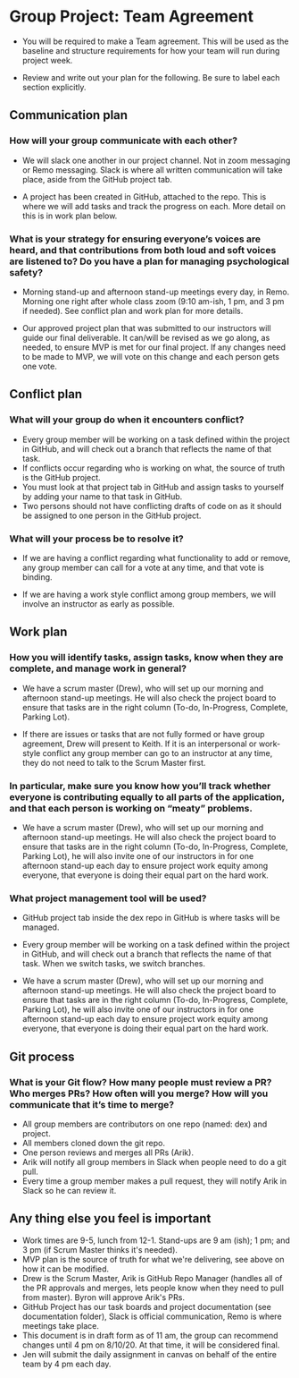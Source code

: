 # Group Project: Team Agreement

* You will be required to make a Team agreement. This will be used as the baseline and structure requirements for how your team will run during project week.

* Review and write out your plan for the following. Be sure to label each section explicitly.

## Communication plan 

### How will your group communicate with each other? 

* We will slack one another in our project channel. Not in zoom messaging or Remo messaging. Slack is where all written communication will take place, aside from the GitHub project tab.

* A project has been created in GitHub, attached to the repo.  This is where we will add tasks and track the progress on each. More detail on this is in work plan below. 

### What is your strategy for ensuring everyone’s voices are heard, and that contributions from both loud and soft voices are listened to? Do you have a plan for managing psychological safety?

* Morning stand-up and afternoon stand-up meetings every day, in Remo. Morning one right after whole class zoom (9:10 am-ish, 1 pm, and 3 pm if needed). See conflict plan and work plan for more details.

* Our approved project plan that was submitted to our instructors will guide our final deliverable. It can/will be revised as we go along, as needed, to ensure MVP is met for our final project. If any changes need to be made to MVP, we will vote on this change and each person gets one vote. 

## Conflict plan

### What will your group do when it encounters conflict? 

* Every group member will be working on a task defined within the project in GitHub, and will check out a branch that reflects the name of that task. 
* If conflicts occur regarding who is working on what, the source of truth is the GitHub project. 
* You must look at that project tab in GitHub and assign tasks to yourself by adding your name to that task in GitHub. 
* Two persons should not have conflicting drafts of code on as it should be assigned to one person in the GitHub project.

### What will your process be to resolve it?

* If we are having a conflict regarding what functionality to add or remove, any group member can call for a vote at any time, and that vote is binding. 

* If we are having a work style conflict among group members, we will involve an instructor as early as possible. 

## Work plan 

### How you will identify tasks, assign tasks, know when they are complete, and manage work in general? 

* We have a scrum master (Drew), who will set up our morning and afternoon stand-up meetings.  He will also check the project board to ensure that tasks are in the right column (To-do, In-Progress, Complete, Parking Lot).

* If there are issues or tasks that are not fully formed or have group agreement, Drew will present to Keith. If it is an interpersonal or work-style conflict any group member can go to an instructor at any time, they do not need to talk to the Scrum Master first.  

### In particular, make sure you know how you’ll track whether everyone is contributing equally to all parts of the application, and that each person is working on “meaty” problems. 

* We have a scrum master (Drew), who will set up our morning and afternoon stand-up meetings.  He will also check the project board to ensure that tasks are in the right column (To-do, In-Progress, Complete, Parking Lot), he will also invite one of our instructors in for one afternoon stand-up each day to ensure project work equity among everyone, that everyone is doing their equal part on the hard work. 

### What project management tool will be used?

* GitHub project tab inside the dex repo in GitHub is where tasks will be managed. 

* Every group member will be working on a task defined within the project in GitHub, and will check out a branch that reflects the name of that task. When we switch tasks, we switch branches. 

* We have a scrum master (Drew), who will set up our morning and afternoon stand-up meetings.  He will also check the project board to ensure that tasks are in the right column (To-do, In-Progress, Complete, Parking Lot), he will also invite one of our instructors in for one afternoon stand-up each day to ensure project work equity among everyone, that everyone is doing their equal part on the hard work. 

## Git process

### What is your Git flow? How many people must review a PR? Who merges PRs? How often will you merge? How will you communicate that it’s time to merge?

* All group members are contributors on one repo (named: dex) and project. 
* All members cloned down the git repo. 
* One person reviews and merges all PRs (Arik). 
* Arik will notify all group members in Slack when people need to do a git pull. 
* Every time a group member makes a pull request, they will notify Arik in Slack so he can review it. 

## Any thing else you feel is important 

* Work times are 9-5, lunch from 12-1. Stand-ups are 9 am (ish); 1 pm; and 3 pm (if Scrum Master thinks it's needed).
* MVP plan is the source of truth for what we're delivering, see above on how it can be modified.
* Drew is the Scrum Master, Arik is GitHub Repo Manager (handles all of the PR approvals and merges, lets people know when they need to pull from master). Byron will approve Arik's PRs. 
* GitHub Project has our task boards and project documentation (see documentation folder), Slack is official communication, Remo is where meetings take place. 
* This document is in draft form as of 11 am, the group can recommend changes until 4 pm on 8/10/20. At that time, it will be considered final. 
* Jen will submit the daily assignment in canvas on behalf of the entire team by 4 pm each day. 